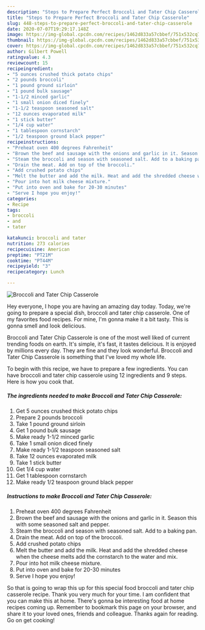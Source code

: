```yaml
---
description: "Steps to Prepare Perfect Broccoli and Tater Chip Casserole"
title: "Steps to Prepare Perfect Broccoli and Tater Chip Casserole"
slug: 448-steps-to-prepare-perfect-broccoli-and-tater-chip-casserole
date: 2020-07-07T19:29:17.148Z
image: https://img-global.cpcdn.com/recipes/1462d833a57cbbef/751x532cq70/broccoli-and-tater-chip-casserole-recipe-main-photo.jpg
thumbnail: https://img-global.cpcdn.com/recipes/1462d833a57cbbef/751x532cq70/broccoli-and-tater-chip-casserole-recipe-main-photo.jpg
cover: https://img-global.cpcdn.com/recipes/1462d833a57cbbef/751x532cq70/broccoli-and-tater-chip-casserole-recipe-main-photo.jpg
author: Gilbert Powell
ratingvalue: 4.3
reviewcount: 15
recipeingredient:
- "5 ounces crushed thick potato chips"
- "2 pounds broccoli"
- "1 pound ground sirloin"
- "1 pound bulk sausage"
- "1-1/2 minced garlic"
- "1 small onion diced finely"
- "1-1/2 teaspoon seasoned salt"
- "12 ounces evaporated milk"
- "1 stick butter"
- "1/4 cup water"
- "1 tablespoon cornstarch"
- "1/2 teaspoon ground black pepper"
recipeinstructions:
- "Preheat oven 400 degrees Fahrenheit"
- "Brown the beef and sausage with the onions and garlic in it. Season this with some seasoned salt and pepper."
- "Steam the broccoli and season with seasoned salt. Add to a baking pan."
- "Drain the meat. Add on top of the broccoli."
- "Add crushed potato chips"
- "Melt the butter and add the milk. Heat and add the shredded cheese when the cheese melts add the cornstarch to the water and mix."
- "Pour into hot milk cheese mixture."
- "Put into oven and bake for 20-30 minutes"
- "Serve I hope you enjoy!"
categories:
- Recipe
tags:
- broccoli
- and
- tater

katakunci: broccoli and tater 
nutrition: 273 calories
recipecuisine: American
preptime: "PT21M"
cooktime: "PT44M"
recipeyield: "3"
recipecategory: Lunch

---
```



![Broccoli and Tater Chip Casserole](https://img-global.cpcdn.com/recipes/1462d833a57cbbef/751x532cq70/broccoli-and-tater-chip-casserole-recipe-main-photo.jpg)

Hey everyone, I hope you are having an amazing day today. Today, we're going to prepare a special dish, broccoli and tater chip casserole. One of my favorites food recipes. For mine, I'm gonna make it a bit tasty. This is gonna smell and look delicious.



Broccoli and Tater Chip Casserole is one of the most well liked of current trending foods on earth. It's simple, it's fast, it tastes delicious. It is enjoyed by millions every day. They are fine and they look wonderful. Broccoli and Tater Chip Casserole is something that I've loved my whole life.


To begin with this recipe, we have to prepare a few ingredients. You can have broccoli and tater chip casserole using 12 ingredients and 9 steps. Here is how you cook that.

<!--inarticleads1-->

##### The ingredients needed to make Broccoli and Tater Chip Casserole:

1. Get 5 ounces crushed thick potato chips
1. Prepare 2 pounds broccoli
1. Take 1 pound ground sirloin
1. Get 1 pound bulk sausage
1. Make ready 1-1/2 minced garlic
1. Take 1 small onion diced finely
1. Make ready 1-1/2 teaspoon seasoned salt
1. Take 12 ounces evaporated milk
1. Take 1 stick butter
1. Get 1/4 cup water
1. Get 1 tablespoon cornstarch
1. Make ready 1/2 teaspoon ground black pepper




<!--inarticleads2-->

##### Instructions to make Broccoli and Tater Chip Casserole:

1. Preheat oven 400 degrees Fahrenheit
1. Brown the beef and sausage with the onions and garlic in it. Season this with some seasoned salt and pepper.
1. Steam the broccoli and season with seasoned salt. Add to a baking pan.
1. Drain the meat. Add on top of the broccoli.
1. Add crushed potato chips
1. Melt the butter and add the milk. Heat and add the shredded cheese when the cheese melts add the cornstarch to the water and mix.
1. Pour into hot milk cheese mixture.
1. Put into oven and bake for 20-30 minutes
1. Serve I hope you enjoy!




So that is going to wrap this up for this special food broccoli and tater chip casserole recipe. Thank you very much for your time. I am confident that you can make this at home. There's gonna be interesting food at home recipes coming up. Remember to bookmark this page on your browser, and share it to your loved ones, friends and colleague. Thanks again for reading. Go on get cooking!
